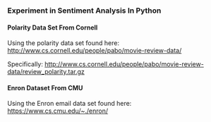 ### Experiment in Sentiment Analysis In Python

#### Polarity Data Set From Cornell

Using the polarity data set found here: http://www.cs.cornell.edu/people/pabo/movie-review-data/

Specifically: http://www.cs.cornell.edu/people/pabo/movie-review-data/review_polarity.tar.gz


#### Enron Dataset From CMU

Using the Enron email data set found here: https://www.cs.cmu.edu/~./enron/